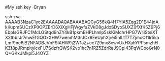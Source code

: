 #My ssh key -Bryan 

ssh-rsa AAAAB3NzaC1yc2EAAAADAQABAAABAQCyG56kQ4H7YlA5Zqg2D1E44jdAkKupmSUCzXP0OPZErD6XiXgHFjWgyfaZVkD8gJdxSDyoSUXZ0fXfK5Z9Pj6EbplsGRJFC1MdLGStqd9hZY4kB1pkmBHPLhmlp5skKiMchrHPG7WlilStsiXTX3tbbrJr7mwEfGQGxXHW7wemhM3rJCx9EeUphXjrei5hlLtT7TZjmcOf1lr5kaLmf9ne6jB2NFADBJVnFSIAHW9j2W1aZ+ce7Z9mx8xwvUkHXahYPPsmzhHKZf8pJRmpitylcxFU7SdzfrQWSK2vp1hc7n1RZ5ZdrReJ9Cpi43PqWCooGrN0Q+GKxJMkpi5J4OYZ
